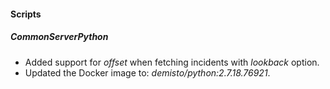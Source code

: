 
#### Scripts

##### CommonServerPython

- Added support for *offset* when fetching incidents with *lookback* option.
- Updated the Docker image to: *demisto/python:2.7.18.76921*.
